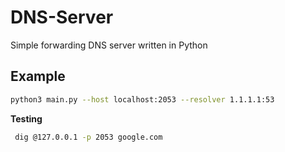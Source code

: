 # DNS-Server

Simple forwarding DNS server written in Python


## Example

```bash
python3 main.py --host localhost:2053 --resolver 1.1.1.1:53
```

**Testing**
```bash
 dig @127.0.0.1 -p 2053 google.com

```